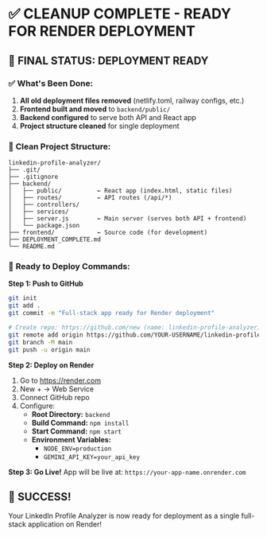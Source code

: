 # ✅ CLEANUP COMPLETE - READY FOR RENDER DEPLOYMENT

## 🎯 **FINAL STATUS: DEPLOYMENT READY**

### ✅ **What's Been Done:**
1. **All old deployment files removed** (netlify.toml, railway configs, etc.)
2. **Frontend built and moved** to `backend/public/`
3. **Backend configured** to serve both API and React app
4. **Project structure cleaned** for single deployment

### 📁 **Clean Project Structure:**
```
linkedin-profile-analyzer/
├── .git/
├── .gitignore
├── backend/
│   ├── public/          ← React app (index.html, static files)
│   ├── routes/          ← API routes (/api/*)
│   ├── controllers/
│   ├── services/
│   ├── server.js        ← Main server (serves both API + frontend)
│   └── package.json
├── frontend/            ← Source code (for development)
├── DEPLOYMENT_COMPLETE.md
└── README.md
```

### 🚀 **Ready to Deploy Commands:**

**Step 1: Push to GitHub**
```bash
git init
git add .
git commit -m "Full-stack app ready for Render deployment"

# Create repo: https://github.com/new (name: linkedin-profile-analyzer)
git remote add origin https://github.com/YOUR-USERNAME/linkedin-profile-analyzer.git
git branch -M main
git push -u origin main
```

**Step 2: Deploy on Render**
1. Go to https://render.com
2. New + → Web Service
3. Connect GitHub repo
4. Configure:
   - **Root Directory:** `backend`
   - **Build Command:** `npm install`
   - **Start Command:** `npm start`
   - **Environment Variables:**
     - `NODE_ENV=production`
     - `GEMINI_API_KEY=your_api_key`

**Step 3: Go Live!**
App will be live at: `https://your-app-name.onrender.com`

## 🎉 **SUCCESS!**
Your LinkedIn Profile Analyzer is now ready for deployment as a single full-stack application on Render!
